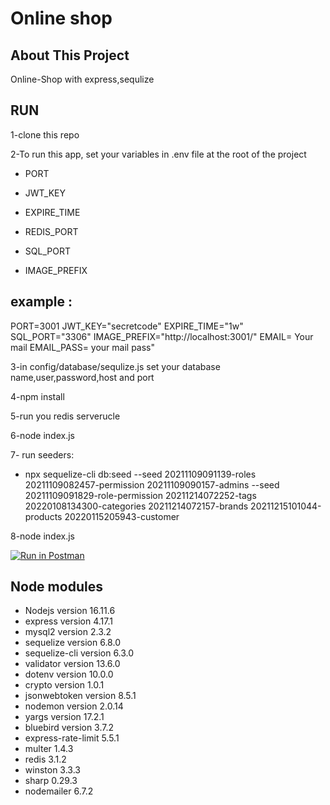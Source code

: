 # Online shop

## About This Project

Online-Shop with express,sequlize

## RUN

1-clone this repo

2-To run this app, set your variables in .env file at the root of the project

-   PORT

-   JWT_KEY

-   EXPIRE_TIME

-   REDIS_PORT

-   SQL_PORT

-   IMAGE_PREFIX

## example :

PORT=3001
JWT_KEY="secretcode"
EXPIRE_TIME="1w"
SQL_PORT="3306"
IMAGE_PREFIX="http://localhost:3001/"
EMAIL= Your mail
EMAIL_PASS= your mail pass"

3-in config/database/sequlize.js set your database name,user,password,host and port

4-npm install

5-run you redis serverucle

6-node index.js

7- run seeders:

-   npx sequelize-cli db:seed --seed 20211109091139-roles 20211109082457-permission 20211109090157-admins --seed 20211109091829-role-permission 20211214072252-tags 20220108134300-categories 20211214072157-brands 20211215101044-products 20220115205943-customer

8-node index.js

[![Run in Postman](https://run.pstmn.io/button.svg)](https://app.getpostman.com/run-collection/12694267-60d735da-0104-4cde-abde-11e2f313aefa?action=collection%2Ffork&collection-url=entityId%3D12694267-60d735da-0104-4cde-abde-11e2f313aefa%26entityType%3Dcollection%26workspaceId%3D3ede85df-1d39-4adc-a069-93165a9654db)

## Node modules

-   Nodejs version 16.11.6
-   express version 4.17.1
-   mysql2 version 2.3.2
-   sequelize version 6.8.0
-   sequelize-cli version 6.3.0
-   validator version 13.6.0
-   dotenv version 10.0.0
-   crypto version 1.0.1
-   jsonwebtoken version 8.5.1
-   nodemon version 2.0.14
-   yargs version 17.2.1
-   bluebird version 3.7.2
-   express-rate-limit 5.5.1
-   multer 1.4.3
-   redis 3.1.2
-   winston 3.3.3
-   sharp 0.29.3
-   nodemailer 6.7.2

